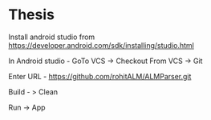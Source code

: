 Thesis
======

Install android studio from https://developer.android.com/sdk/installing/studio.html

In Android studio - GoTo VCS -> Checkout From VCS -> Git

Enter URL - https://github.com/rohitALM/ALMParser.git

Build - > Clean

Run -> App
